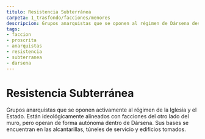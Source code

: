 ```yaml
---
titulo: Resistencia Subterránea
carpeta: 1_trasfondo/facciones/menores
descripcion: Grupos anarquistas que se oponen al régimen de Dársena desde las profundidades.
tags:
- faccion
- proscrita
- anarquistas
- resistencia
- subterranea
- darsena
---
```

# Resistencia Subterránea
Grupos anarquistas que se oponen activamente al régimen de la Iglesia y el Estado. Están ideológicamente alineados con facciones del otro lado del muro, pero operan de forma autónoma dentro de Dársena. Sus bases se encuentran en las alcantarillas, túneles de servicio y edificios tomados. 